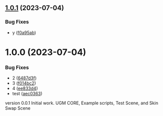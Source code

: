 ## [1.0.1](https://github.com/Rpacho/TestWorkflow/compare/v1.0.0...v1.0.1) (2023-07-04)


### Bug Fixes

* y ([f0a95ab](https://github.com/Rpacho/TestWorkflow/commit/f0a95ab0d205bb39a634ae0dce01ce3d67f19c9e))

# 1.0.0 (2023-07-04)


### Bug Fixes

* 2 ([6487d3f](https://github.com/Rpacho/TestWorkflow/commit/6487d3ffe50f248f239e878c8e72d850869333a5))
* 3 ([f014bc2](https://github.com/Rpacho/TestWorkflow/commit/f014bc2510442bd79f43e46b2c6aea8305bb4b36))
* 4 ([ee833d4](https://github.com/Rpacho/TestWorkflow/commit/ee833d48312b66ab57c9b1afa97c4ffbb1aec777))
* test ([aec0363](https://github.com/Rpacho/TestWorkflow/commit/aec036378f79d57908a0cb71ca8abb4db1caa7d1))

version 0.0.1 Initial work. UGM CORE, Example scripts, Test Scene, and Skin Swap Scene
